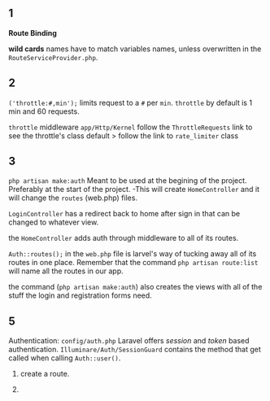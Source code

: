 ## 1

**Route Binding** 

**wild cards** names have to match variables names, unless overwritten in the `RouteServiceProvider.php`.

## 2

`('throttle:#,min');` limits request to a `#` per `min`. `throttle` by default is 1 min and 60 requests.

`throttle` middleware `app/Http/Kernel` follow the `ThrottleRequests` link to see the throttle's class default > follow the link to `rate_limiter` class

## 3

`php artisan make:auth` Meant to be used at the begining of the project.  Preferably at the start of the project. -This will create `HomeController` and it will change the `routes` (web.php) files.

`LoginController` has a redirect back to home after sign in that can be changed to whatever view.

the `HomeController` adds auth through middleware to all of its routes.

`Auth::routes();` in the `web.php` file is larvel's way of tucking away all of its routes in one place.  Remember that the command `php artisan route:list` will name all the routes in our app.


the command (`php artisan make:auth`) also creates the views with all of the stuff the login and registration forms need.

## 5

Authentication: `config/auth.php` Laravel offers _session_ and _token_ based authentication.
				`Illuminare/Auth/SessionGuard` contains the method that get called when calling `Auth::user()`.

1. create a route.

2. 
